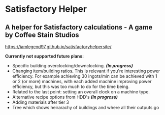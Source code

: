 # Satisfactory Helper
## A helper for Satisfactory calculations - A game by Coffee Stain Studios
https://iamlegend97.github.io/satisfactoryhelpersite/

__Currently not supported future plans:__
- Specific building overclocking/downclocking. **_(In progress)_**
- Changing item/building ratios. This is relevant if you're interesting power efficiency. For example achieving 30 ingots/min can be achieved with 1 or 2 (or more) machines, with each added machine improving power efficiency, but this was too much to do for the time being.
- Related to the last point: setting an overall clock on a machine type.
- Alternative recipe options from HDD's **_(In progress)_**
- Adding materials after tier 3
- Tree which shows heirarachy of buildings and where all their outputs go
